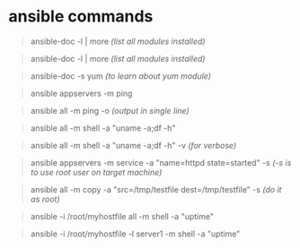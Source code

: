 # ansible commands

> ansible-doc -l | more *(list all modules installed)*

> ansible-doc -l | more *(list all modules installed)*

> ansible-doc -s yum *(to learn about yum module)*

> ansible appservers -m ping

> ansible all -m ping -o *(output in single line)*

> ansible all -m shell -a "uname -a;df -h"

> ansible all -m shell -a "uname -a;df -h" -v *(for verbose)*

> ansible appservers -m service -a "name=httpd  state=started" -s *(-s is to use root user on target machine)*

> ansible all -m copy -a "src=/tmp/testfile dest=/tmp/testfile" -s *(do it as root)*

> ansible -i /root/myhostfile all -m shell -a "uptime"

> ansible -i /root/myhostfile -l server1 -m shell -a "uptime"
